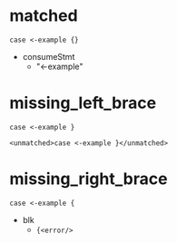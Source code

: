 # matched

```dexscript
case <-example {}
```

* consumeStmt
    * "<-example"

# missing_left_brace

```dexscript
case <-example }
```

```dexscript
<unmatched>case <-example }</unmatched>
```

# missing_right_brace

```dexscript
case <-example {
```

* blk
    * `{<error/>`




